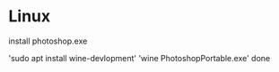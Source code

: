 # Linux


install photoshop.exe

'sudo apt install wine-devlopment'
'wine PhotoshopPortable.exe'
done

